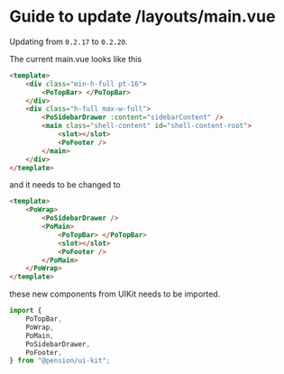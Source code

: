 # Guide to update /layouts/main.vue

Updating from `0.2.17` to `0.2.20`.

The current main.vue looks like this

```html
<template>
	<div class="min-h-full pt-16">
		<PoTopBar> </PoTopBar>
	</div>
	<div class="h-full max-w-full">
		<PoSidebarDrawer :content="sidebarContent" />
		<main class="shell-content" id="shell-content-root">
			<slot></slot>
			<PoFooter />
		</main>
	</div>
</template>
```

and it needs to be changed to

```html
<template>
	<PoWrap>
		<PoSidebarDrawer />
		<PoMain>
			<PoTopBar> </PoTopBar>
			<slot></slot>
			<PoFooter />
		</PoMain>
	</PoWrap>
</template>
```

these new components from UIKit needs to be imported.

```js
import {
	PoTopBar,
	PoWrap,
	PoMain,
	PoSidebarDrawer,
	PoFooter,
} from "@pension/ui-kit";
```
